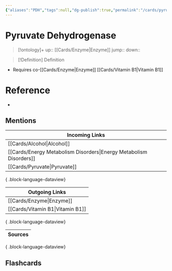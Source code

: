 ```yaml
---
{"aliases":"PDH","tags":null,"dg-publish":true,"permalink":"/cards/pyruvate-dehydrogenase/","dgPassFrontmatter":true}
---
```


# Pyruvate Dehydrogenase

> [!ontology]+
> up:: [[Cards/Enzyme\|Enzyme]]
> jump:: 
> down:: 

> [!Definition] Definition

- Requires co-[[Cards/Enzyme\|Enzyme]] [[Cards/Vitamin B1\|Vitamin B1]]

# Reference

- 

## Mentions

| Incoming Links                                                        |
| --------------------------------------------------------------------- |
| [[Cards/Alcohol\|Alcohol]]                                         |
| [[Cards/Energy Metabolism Disorders\|Energy Metabolism Disorders]] |
| [[Cards/Pyruvate\|Pyruvate]]                                       |

{ .block-language-dataview}

| Outgoing Links                      |
| ----------------------------------- |
| [[Cards/Enzyme\|Enzyme]]         |
| [[Cards/Vitamin B1\|Vitamin B1]] |

{ .block-language-dataview}

| Sources |
| ------- |

{ .block-language-dataview}

## Flashcards